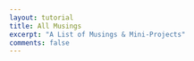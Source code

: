 ```yaml
---
layout: tutorial
title: All Musings 
excerpt: "A List of Musings & Mini-Projects"
comments: false
---
```

